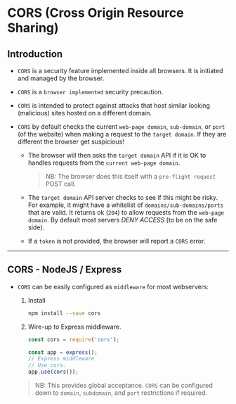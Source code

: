 # CORS (Cross Origin Resource Sharing)

## Introduction

* `CORS` is a security feature implemented inside all browsers. It is initiated and managed by the browser.

* `CORS` is a `browser implemented` security precaution. 

* `CORS` is intended to protect against attacks that host similar looking (malicious) sites hosted on a different domain.

* `CORS` by default checks the current `web-page domain`, `sub-domain`, or `port` (of the website) when making a request to the `target domain`. If they are different the browser get suspicious!

    * The browser will then asks the `target domain` API if it is OK to handles requests from the `current web-page domain`. 
    
        > NB: The browser does this itself with a `pre-flight request` POST call.

    * The `target domain` API server checks to see if this might be risky. For example, it might have a whitelist of `domains/sub-domains/ports` that are valid. It returns ok (`204`) to allow requests from the `web-page domain`. By default most servers _DENY ACCESS_ (to be on the safe side).

    * If a `token` is not provided, the browser will report a `CORS` error.

---

## CORS - NodeJS / Express

* `CORS` can be easily configured as `middleware` for most webservers:

    1. Install

        ```bash
        npm install --save cors
        ```

    2. Wire-up to Express middleware.

        ```javascript
        const cors = require('cors');

        const app = express();
        // Express middleware
        // Use cors.
        app.use(cors());
        ```

    > NB: This provides global acceptance. `CORS` can be configured down to `domain`, `subdomain`, and `port` restrictions if required.

